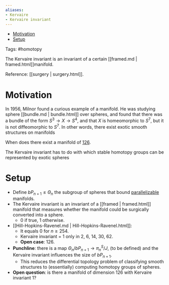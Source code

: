 ```yaml
---
aliases:
- Kervaire
- Kervaire invariant
---
```


-   [Motivation](#motivation)
-   [Setup](#setup)














Tags: \#homotopy

The Kervaire invariant is an invariant of a certain [[framed.md | framed.html]]manifold.

Reference: [[surgery | surgery.html]].

Motivation
==========

In 1956, Milnor found a curious example of a manifold. He was studying sphere [[bundle.md | bundle.html]] over spheres, and found that there was a bundle of the form $S^3\to X\to S^4$, and that $X$ is homeomorphic to $S^7$, but it is not diffeomorphic to $S^7$. In other words, there exist exotic smooth structures on manifolds

When does there exist a manifold of [126](126).

The Kervaire invariant has to do with which stable homotopy groups can be represented by exotic spheres

Setup
=====

-   Define $bP_{n+1} \leq \Theta_n$ the subgroup of spheres that bound [parallelizable](parallelizable) manifolds.
-   The Kervaire invariant is an invariant of a [[framed | framed.html]] manifold that measures whether the manifold could be surgically converted into a sphere.
    -   0 if true, 1 otherwise.
-   [[Hill-Hopkins-Ravenel.md | Hill-Hopkins-Ravenel.html]]:
    -   It equals 0 for $n \geq 254$.
    -   Kervaire invariant = 1 only in 2, 6, 14, 30, 62.
    -   **Open case**: 126.
-   **Punchline**: there is a map $\Theta_n/bP_{n+1} \to \pi_n^S/ J$, (to be defined) and the Kervaire invariant influences the size of $bP_{n+1}$.
    -   This reduces the differential topology problem of classifying smooth structures to (essentially) computing homotopy groups of spheres.
-   **Open question**: is there a manifold of dimension 126 with Kervaire invariant 1?
